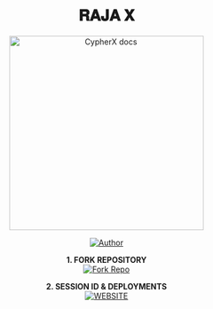 <h1 align="center"> 𝐑𝐀𝐉𝐀 𝐗 </h1>

<p align="center">
  <a href="https://github.com/mr30iii/RAJA-X.git">
    <img alt="CypherX docs" height="350" src="https://i.ibb.co/HTRQvFQw/Whats-App-Image-2025-09-05-at-11-26-48-c9a80d0f.jpg">
  </a>
</p>
    
</a>
</p>
<p align="center">
<a href="https://github.com/Dark-Xploit"><img title="Author" src="https://i.ibb.co/FbBKd0np/Chat-GPT-Image-Sep-14-2025-10-59-03-AM.png"></a>
<p/>

<p align="center">
    <strong>1. FORK REPOSITORY</strong>
  <br>
    <a href="https://github.com/mr30iii/RAJA-X.git/fork" target="_blank">
        <img alt="Fork Repo" src="https://img.shields.io/badge/Fork%20Repo-100000?style=for-the-badge&logo=scan&logoColor=white&labelColor=darkblue&color=darkblue"/>
    </a>
</p>

<p align="center">
    <strong>2. SESSION ID & DEPLOYMENTS</strong>
    <br>
    <a href="https://raja1x.vercel.app/" target="_blank">
        <img alt="WEBSITE" src="https://img.shields.io/badge/Let%27s_Go-100000?style=for-the-badge&logo=scan&logoColor=white&labelColor=darkred&color=darkred"/>
    </a>
</p>
